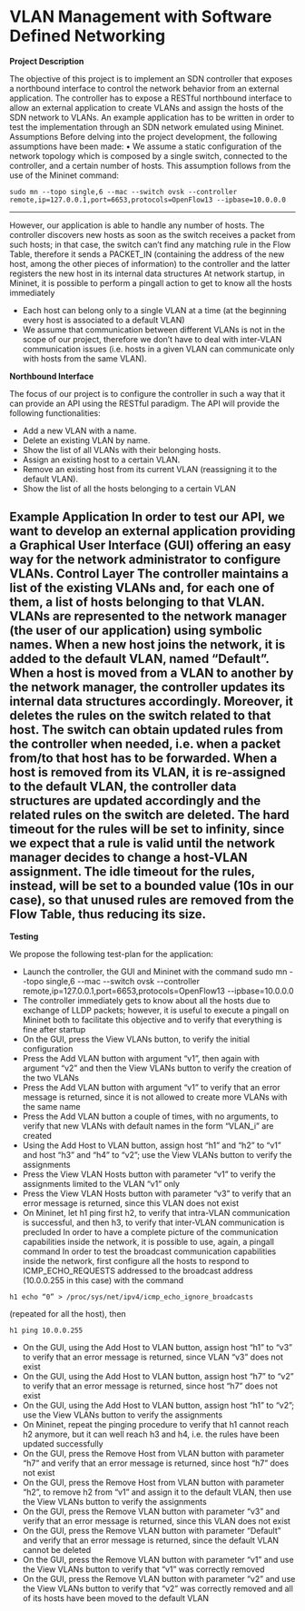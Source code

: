 # VLAN Management with Software Defined Networking

**Project Description**

The objective of this project is to implement an SDN controller that exposes a northbound interface to control the network behavior from an external application. The controller has to expose a RESTful northbound interface to allow an external application to create VLANs and assign the hosts of the SDN network to VLANs. An example application has to be written in order to test the implementation through an SDN network emulated using Mininet.
Assumptions
Before delving into the project development, the following assumptions have been made:
• We assume a static configuration of the network topology which is composed by a single switch, connected to the controller, and a certain number of hosts. This assumption follows from the use of the Mininet command:
```
sudo mn --topo single,6 --mac --switch ovsk --controller remote,ip=127.0.0.1,port=6653,protocols=OpenFlow13 --ipbase=10.0.0.0
```
---

However, our application is able to handle any number of hosts.
The controller discovers new hosts as soon as the switch receives a packet from such hosts; in that
case, the switch can’t find any matching rule in the Flow Table, therefore it sends a PACKET_IN (containing the address of the new host, among the other pieces of information) to the controller and the latter registers the new host in its internal data structures
At network startup, in Mininet, it is possible to perform a pingall action to get to know all the hosts immediately
 - Each host can belong only to a single VLAN at a time (at the beginning every host is associated to a default VLAN)
 - We assume that communication between different VLANs is not in the scope of our project, therefore we don’t have to deal with inter-VLAN communication issues (i.e. hosts in a given VLAN can communicate only with hosts from the same VLAN).

**Northbound Interface**

The focus of our project is to configure the controller in such a way that it can provide an API using the RESTful paradigm.
The API will provide the following functionalities:
 - Add a new VLAN with a name.
 - Delete an existing VLAN by name.
 - Show the list of all VLANs with their belonging hosts.
 - Assign an existing host to a certain VLAN.
 - Remove an existing host from its current VLAN (reassigning it to the default VLAN).
 - Show the list of all the hosts belonging to a certain VLAN

Example Application
In order to test our API, we want to develop an external application providing a Graphical User Interface (GUI) offering an easy way for the network administrator to configure VLANs.
Control Layer
The controller maintains a list of the existing VLANs and, for each one of them, a list of hosts belonging to that VLAN. VLANs are represented to the network manager (the user of our application) using symbolic names.
When a new host joins the network, it is added to the default VLAN, named “Default”.
When a host is moved from a VLAN to another by the network manager, the controller updates its internal data structures accordingly. Moreover, it deletes the rules on the switch related to that host. The switch can obtain updated rules from the controller when needed, i.e. when a packet from/to that host has to be forwarded.
When a host is removed from its VLAN, it is re-assigned to the default VLAN, the controller data structures are updated accordingly and the related rules on the switch are deleted.
The hard timeout for the rules will be set to infinity, since we expect that a rule is valid until the network manager decides to change a host-VLAN assignment.
The idle timeout for the rules, instead, will be set to a bounded value (10s in our case), so that unused rules are removed from the Flow Table, thus reducing its size.
---

**Testing**

We propose the following test-plan for the application:
 - Launch the controller, the GUI and Mininet with the command
   sudo mn --topo single,6 --mac --switch ovsk --controller remote,ip=127.0.0.1,port=6653,protocols=OpenFlow13 --ipbase=10.0.0.0
 - The controller immediately gets to know about all the hosts due to exchange of LLDP packets; however, it is useful to execute a pingall on Mininet both to facilitate this objective and to verify that everything is fine after startup
 - On the GUI, press the View VLANs button, to verify the initial configuration
 - Press the Add VLAN button with argument “v1”, then again with argument “v2” and then the View
VLANs button to verify the creation of the two VLANs
 - Press the Add VLAN button with argument “v1” to verify that an error message is returned, since it
is not allowed to create more VLANs with the same name
 - Press the Add VLAN button a couple of times, with no arguments, to verify that new VLANs with
default names in the form “VLAN_i” are created
 - Using the Add Host to VLAN button, assign host “h1” and “h2” to “v1” and host “h3” and “h4” to
“v2”; use the View VLANs button to verify the assignments
 - Press the View VLAN Hosts button with parameter “v1” to verify the assignments limited to the
VLAN “v1” only
 - Press the View VLAN Hosts button with parameter “v3” to verify that an error message is returned,
since this VLAN does not exist
 - On Mininet, let h1 ping first h2, to verify that intra-VLAN communication is successful, and then h3,
to verify that inter-VLAN communication is precluded
In order to have a complete picture of the communication capabilities inside the network,
it is possible to use, again, a pingall command
In order to test the broadcast communication capabilities inside the network, first
configure all the hosts to respond to ICMP_ECHO_REQUESTS addressed to the broadcast address (10.0.0.255 in this case) with the command
```
h1 echo “0” > /proc/sys/net/ipv4/icmp_echo_ignore_broadcasts
```
(repeated for all the host), then
```
h1 ping 10.0.0.255
```
 - On the GUI, using the Add Host to VLAN button, assign host “h1” to “v3” to verify that an error message is returned, since VLAN “v3” does not exist
 - On the GUI, using the Add Host to VLAN button, assign host “h7” to “v2” to verify that an error message is returned, since host “h7” does not exist
 - On the GUI, using the Add Host to VLAN button, assign host “h1” to “v2”; use the View VLANs button to verify the assignments
 - On Mininet, repeat the pinging procedure to verify that h1 cannot reach h2 anymore, but it can well reach h3 and h4, i.e. the rules have been updated successfully
 - On the GUI, press the Remove Host from VLAN button with parameter “h7” and verify that an error message is returned, since host “h7” does not exist
 - On the GUI, press the Remove Host from VLAN button with parameter “h2”, to remove h2 from “v1” and assign it to the default VLAN, then use the View VLANs button to verify the assignments
 - On the GUI, press the Remove VLAN button with parameter “v3” and verify that an error message is returned, since this VLAN does not exist
 - On the GUI, press the Remove VLAN button with parameter “Default” and verify that an error message is returned, since the default VLAN cannot be deleted
 - On the GUI, press the Remove VLAN button with parameter “v1” and use the View VLANs button to verify that “v1” was correctly removed
 - On the GUI, press the Remove VLAN button with parameter “v2” and use the View VLANs button to verify that “v2” was correctly removed and all of its hosts have been moved to the default VLAN